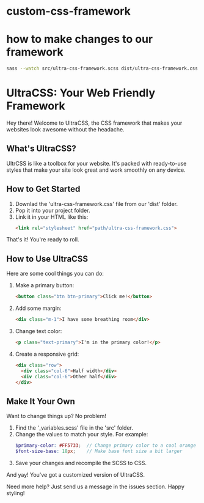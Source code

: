 # custom-css-framework

# how to make changes to our framework

```bash
sass --watch src/ultra-css-framework.scss dist/ultra-css-framework.css
```


# UltraCSS: Your Web Friendly Framework

Hey there! Welcome to UltraCSS, the CSS framework that makes your websites look awesome without the headache.

## What's UltraCSS?

UltrCSS is like a toolbox for your website. It's packed with ready-to-use styles that make your site look great and work smoothly on any device.

## How to Get Started

1. Downlad the 'ultra-css-framework.css' file from our 'dist' folder.
2. Pop it into your project folder.
3. Link it in your HTML like this:
   ```html
   <link rel="stylesheet" href="path/ultra-css-framework.css">
   ```

That's it! You're ready to roll.

## How to Use UltraCSS

Here are some cool things you can do:

1. Make a primary button:
   ```html
   <button class="btn btn-primary">Click me!</button>
   ```

2. Add some margin:
   ```html
   <div class="m-1">I have some breathing room</div>
   ```

3. Change text color:
   ```html
   <p class="text-primary">I'm in the primary color!</p>
   ```

4. Create a responsive grid:
   ```html
   <div class="row">
     <div class="col-6">Half width</div>
     <div class="col-6">Other half</div>
   </div>
   ```

## Make It Your Own

Want to change things up? No problem!

1. Find the '_variables.scss' file in the 'src' folder.
2. Change the values to match your style. For example:
   ```scss
   $primary-color: #FF5733;  // Change primary color to a cool orange
   $font-size-base: 18px;    // Make base font size a bit larger
   ```
3. Save your changes and recompile the SCSS to CSS.

And yay! You've got a customized version of UltraCSS.

Need more help? Just send us a message in the issues section. Happy styling!
